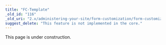 ```yaml
---
title: "FC-Template"
_old_id: "116"
_old_uri: "2.x/administering-your-site/form-customization/form-customization-pages/fc-template"
suggest_delete: "This feature is not implemented in the core."
---
```


This page is under construction.
